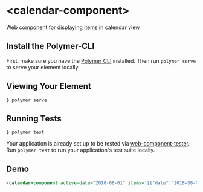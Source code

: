 # \<calendar-component\>

Web component for displaying items in calendar view

## Install the Polymer-CLI

First, make sure you have the [Polymer CLI](https://www.npmjs.com/package/polymer-cli) installed. Then run `polymer serve` to serve your element locally.

## Viewing Your Element

```
$ polymer serve
```

## Running Tests

```
$ polymer test
```

Your application is already set up to be tested via [web-component-tester](https://github.com/Polymer/web-component-tester). Run `polymer test` to run your application's test suite locally.

## Demo
<!--
```
<custom-element-demo>
  <template>
    <script src="../webcomponentsjs/webcomponents-lite.js"></script>
    <link rel="import" href="calendar-component.html">
    	<script>
	    	document.addEventListener('WebComponentsReady', function() {
	    		var calendar = document.querySelector('calendar-component');
	    		document.addEventListener('EventClicked', function(e) {
	      			alert('Event clicked : ['+e.detail.subject+']');
	      	});
		})
	  </script>
    <next-code-block></next-code-block>
  </template>
</custom-element-demo>
```
-->
```html
<calendar-component active-date="2018-08-01" items='[{"date":"2018-08-08","subject":"Meeting"}, {"date":"2018-08-14","subject":"Dentist Appointment"}, {"date":"2018-08-24","subject":"Dinner with Friends"}]'></calendar-component>
```
